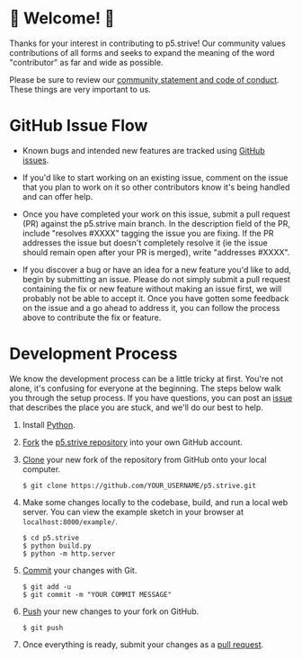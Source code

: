 # 🌸 Welcome! 🌺

Thanks for your interest in contributing to p5.strive! Our community values contributions of all forms and seeks to expand the meaning of the word "contributor" as far and wide as possible.

Please be sure to review our [community statement and code of conduct](https://github.com/strivemath/p5.strive/blob/main/CODE_OF_CONDUCT.md). These things are very important to us.

# GitHub Issue Flow

* Known bugs and intended new features are tracked using [GitHub issues](https://github.com/strivemath/p5.strive/issues).

* If you'd like to start working on an existing issue, comment on the issue that you plan to work on it so other contributors know it's being handled and can offer help.

* Once you have completed your work on this issue, submit a pull request (PR) against the p5.strive main branch. In the description field of the PR, include "resolves #XXXX" tagging the issue you are fixing. If the PR addresses the issue but doesn't completely resolve it (ie the issue should remain open after your PR is merged), write "addresses #XXXX".

* If you discover a bug or have an idea for a new feature you'd like to add, begin by submitting an issue. Please do not simply submit a pull request containing the fix or new feature without making an issue first, we will probably not be able to accept it. Once you have gotten some feedback on the issue and a go ahead to address it, you can follow the process above to contribute the fix or feature.

# Development Process

We know the development process can be a little tricky at first. You're not alone, it's confusing for everyone at the beginning. The steps below walk you through the setup process. If you have questions, you can post an [issue](https://github.com/strivemath/p5.strive/issues) that describes the place you are stuck, and we'll do our best to help.

1. Install [Python](https://python.org/).

2. [Fork](https://help.github.com/articles/fork-a-repo) the [p5.strive repository](https://github.com/strivemath/p5.strive) into your own GitHub account.

3. [Clone](https://help.github.com/articles/cloning-a-repository/) your new fork of the repository from GitHub onto your local computer.

   ```
   $ git clone https://github.com/YOUR_USERNAME/p5.strive.git
   ```

4. Make some changes locally to the codebase, build, and run a local  web server. You can view the example sketch in your browser at `localhost:8000/example/`.

   ```
   $ cd p5.strive
   $ python build.py
   $ python -m http.server
   ```

5. [Commit](https://help.github.com/articles/github-glossary/#commit) your changes with Git.

   ```
   $ git add -u
   $ git commit -m "YOUR COMMIT MESSAGE"
   ```

6. [Push](https://help.github.com/articles/github-glossary/#push) your new changes to your fork on GitHub.

   ```
   $ git push
   ```

7. Once everything is ready, submit your changes as a [pull request](https://help.github.com/articles/creating-a-pull-request).
